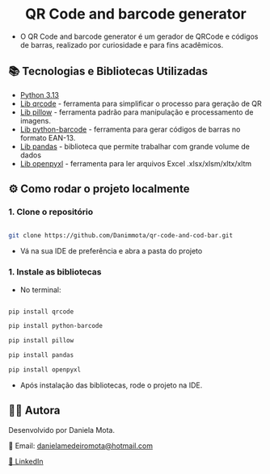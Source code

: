 <h1 align="center"> QR Code and barcode generator</h1>

- O QR Code and barcode generator é um gerador de QRCode e códigos de barras, realizado por curiosidade e para fins acadêmicos.

## 📚 Tecnologias e Bibliotecas Utilizadas

- [Python 3.13](https://www.python.org/downloads/)
- [Lib qrcode](https://pypi.org/project/qrcode/) - ferramenta para simplificar o processo para geração de QR
- [Lib pillow](https://pypi.org/project/pillow/) - ferramenta padrão para manipulação e processamento de imagens.
- [Lib python-barcode](https://pypi.org/project/python-barcode/) - ferramenta para gerar códigos de barras no formato EAN-13.
- [Lib pandas](https://pypi.org/project/pandas/) - biblioteca que permite trabalhar com grande volume de dados
- [Lib openpyxl](https://pypi.org/project/openpyxl/) - ferramenta para ler arquivos Excel .xlsx/xlsm/xltx/xltm

## ⚙️ Como rodar o projeto localmente

### 1. Clone o repositório
``` bash

git clone https://github.com/Danimmota/qr-code-and-cod-bar.git
```
- Vá na sua IDE de preferência e abra a pasta do projeto

### 1. Instale as bibliotecas 
- No terminal:
``` bash

pip install qrcode

pip install python-barcode

pip install pillow

pip install pandas

pip install openpyxl
```
- Após instalação das bibliotecas, rode o projeto na IDE.

## 👩‍💻 Autora

Desenvolvido por Daniela Mota.

📧 Email: danielamedeiromota@hotmail.com

[🔗 LinkedIn](https://www.linkedin.com/in/danielammota/)